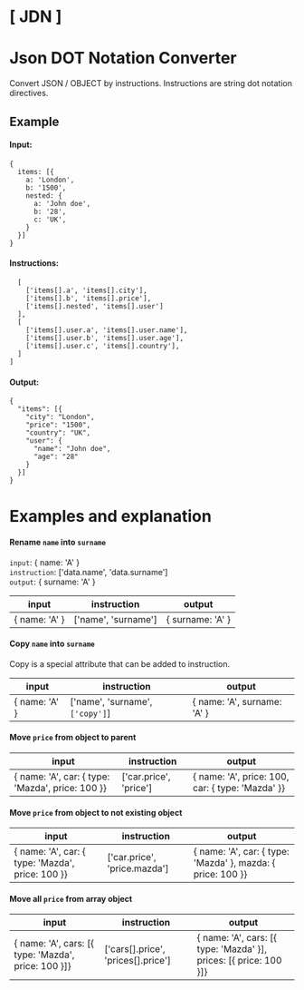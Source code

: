 # [ JDN ]
# Json DOT Notation Converter
Convert JSON / OBJECT by instructions.
Instructions are string dot notation directives.

## Example

#### Input:
```
{
  items: [{
    a: 'London',
    b: '1500',
    nested: {
      a: 'John doe',
      b: '28',
      c: 'UK',
    }
  }]
}
```

#### Instructions:
```
  [
    ['items[].a', 'items[].city'],
    ['items[].b', 'items[].price'],
    ['items[].nested', 'items[].user']
  ],
  [
    ['items[].user.a', 'items[].user.name'],
    ['items[].user.b', 'items[].user.age'],
    ['items[].user.c', 'items[].country'],
  ]
]
```

#### Output:
```
{
  "items": [{
    "city": "London",
    "price": "1500",
    "country": "UK",
    "user": {
      "name": "John doe",
      "age": "28"
    }
  }]
}
```

# Examples and explanation

#### Rename `name` into `surname`
`input`:        { name: 'A' } <br>
`instruction`:  ['data.name', 'data.surname'] <br>
`output`:       { surname: 'A' } <br>

input | instruction | output
--- | --- | ---
{ name: 'A' } | ['name', 'surname'] | { surname: 'A' }

#### Copy `name` into `surname`
Copy is a special attribute that can be added to instruction.

input | instruction | output
--- | --- | ---
{ name: 'A' } | ['name', 'surname', `['copy']`] | { name: 'A', surname: 'A' }

#### Move `price` from object to parent
input | instruction | output
--- | --- | ---
{ name: 'A', car: { type: 'Mazda', price: 100 }} | ['car.price', 'price'] | { name: 'A', price: 100, car: { type: 'Mazda' }}

#### Move `price` from object to not existing object
input | instruction | output
--- | --- | ---
{ name: 'A', car: { type: 'Mazda', price: 100 }} | ['car.price', 'price.mazda'] | { name: 'A', car: { type: 'Mazda' }, mazda: { price: 100 }}

#### Move all `price` from array object
input | instruction | output
--- | --- | ---
{ name: 'A', cars: [{ type: 'Mazda', price: 100 }]} | ['cars[].price', 'prices[].price'] | { name: 'A', cars: [{ type: 'Mazda' }], prices: [{ price: 100 }]}
